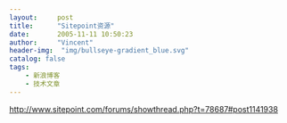 ```yaml
---
layout:     post
title:      "Sitepoint资源"
date:       2005-11-11 10:50:23
author:     "Vincent"
header-img:  "img/bullseye-gradient_blue.svg"
catalog: false
tags:
    - 新浪博客
    - 技术文章
---
```



http://www.sitepoint.com/forums/showthread.php?t=78687#post1141938



